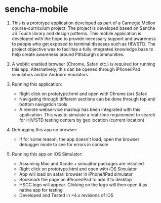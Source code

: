 sencha-mobile
=============
1) This is a prototype application developed as part of a Carnegie Mellon course-curriculum project. The project is developed based on Sencha JS Touch library and design patterns. This mobile application is developed with the hope to provide necessary support and awareness to people who get exposed to terminal diseases such as HIV/STD. The project objective was to facilitae a fully integrated knowledge base to help create awareness around Pittsburgh communities. 

2) A webkit enabled browser (Chrome, Safari etc.) is required for running this app. Alternatively, this can be opened through iPhone/iPad simulators and/or Androird emulators
	
3) Running this application:
	- Right click on prototype.hrml and open with Chrome (or) Safari
	- Navigating through different sections can be done through top and bottom navigation tools
	- A remote webservice mashup has been integrated with this application. This was to simulate a real-time requirement to search for HIV/STD testing centers by geo location (current location)
	
4) Debugging this app on browser:
	- If for some reason, the app doesn't load, open the browser debugger mode to see for errors in console
		
5) Running this app on iOS Simulator:
	- Assuming Mac and Xcode + simualtor packages are installed
	- Right click on prototype.html and open with iOS Simulator
	- App will load on safari browser in iPhone/iPad simulator
	- Bookmark the page on iPhone/iPad to add it to desktop
	- HSCC logo will appear. Clicking on the logo will then open it as native app for testing
	- Developed and Tested in >4.x revisions of iOS

